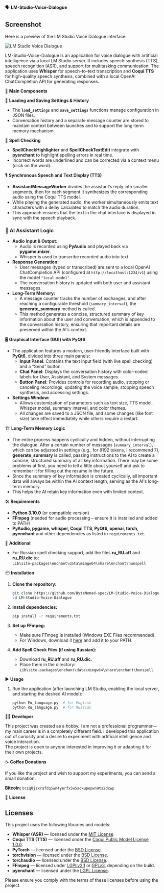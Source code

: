 🗣️ **LM-Studio-Voice-Dialogue**

## Screenshot  
Here is a preview of the LM Studio Voice Dialogue interface:  

![LM Studio Voice Dialogue](media/screenshot.png)

LM-Studio-Voice-Dialogue is an application for voice dialogue with artificial intelligence via a local LM Studio server. It includes speech synthesis (TTS), speech recognition (ASR), and support for multitasking communication. The application uses **Whisper** for speech-to-text transcription and **Coqui TTS** for high-quality speech synthesis, combined with a local OpenAI ChatCompletion API for generating responses.

🚀 **Main Components**

🔧 **Loading and Saving Settings & History**  
- The **`load_settings`** and **`save_settings`** functions manage configuration in JSON files.  
- Conversation history and a separate message counter are stored to maintain context between launches and to support the long-term memory mechanism.

📝 **Spell Checking**  
- **SpellCheckHighlighter** and **SpellCheckTextEdit** integrate with **pyenchant** to highlight spelling errors in real time.  
- Incorrect words are underlined and can be corrected via a context menu (click on the word).

🎙️ **Synchronous Speech and Text Display (TTS)**  
- **AssistantMessageWorker** divides the assistant’s reply into smaller segments, then for each segment it synthesizes the corresponding audio using the Coqui TTS model.  
- While playing the generated audio, the worker simultaneously emits text characters with a delay calculated to match the audio duration.
- This approach ensures that the text in the chat interface is displayed in sync with the speech playback.

### 🧠 **AI Assistant Logic**  
- **Audio Input & Output:**  
  - Audio is recorded using **PyAudio** and played back via **pygame.mixer**.  
  - Whisper is used to transcribe recorded audio into text.  
- **Response Generation:**  
  - User messages (typed or transcribed) are sent to a local OpenAI ChatCompletion API (configured at `http://localhost:1234/v1`) using the model `"local-model"`.  
  - The conversation history is updated with both user and assistant messages.
- **Long-Term Memory:**  
  - A message counter tracks the number of exchanges, and after reaching a configurable threshold (`summary_interval`), the **generate_summary** method is called.  
  - This method generates a concise, structured summary of key information about the user and conversation, which is appended to the conversation history, ensuring that important details are preserved within the AI’s context.

🖥️ **Graphical Interface (GUI) with PyQt6**  
- The application features a modern, user-friendly interface built with **PyQt6**, divided into three main panels:  
  - **Input Panel:** Contains the text input field (with live spell checking) and a “Send” button.  
  - **Chat Panel:** Displays the conversation history with color-coded labels for User, Assistant, and System messages.  
  - **Button Panel:** Provides controls for recording audio, stopping or canceling recordings, updating the voice sample, stopping speech synthesis, and accessing settings.
- **Settings Window:**  
  - Allows customization of parameters such as text size, TTS model, Whisper model, summary interval, and color themes.  
  - All changes are saved to a JSON file, and some changes (like font size) take effect immediately while others require a restart.

🏗️ **Long-Term Memory Logic**  
- The entire process happens cyclically and hidden, without interrupting the dialogue. After a certain number of messages (`summary_interval`), which can be adjusted in settings (e.g., for 8192 tokens, I recommend 7), **generate_summary** is called, passing instructions to the AI to create a concise, structured summary of all key information. There may be some problems at first, you need to tell a little about yourself and ask to remember it for filling out the resume in the future.
- Since the summary of key information is created cyclically, all important data will always be within the AI context length, serving as the AI's long-term memory.  
- This helps the AI retain key information even with limited context.

🛠️ **Requirements**  
- **Python 3.10.0** (or compatible version)  
- **FFmpeg** (needed for audio processing – ensure it is installed and added to PATH)  
- **PyAudio, pygame, whisper, Coqui TTS, PyQt6, openai, torch, pyenchant** and other dependencies as listed in `requirements.txt`.

🔹 **Additional**  
- For Russian spell checking support, add the files **ru_RU.aff** and **ru_RU.dic** to:  
  `Lib\site-packages\enchant\data\mingw64\share\enchant\hunspell`

📦 **Installation**

1. **Clone the repository:**  

   ```bash
   git clone https://github.com/ByteNomad-spec/LM-Studio-Voice-Dialogue.git
   cd LM-Studio-Voice-Dialogue
   ```

2. **Install dependencies:**  

   ```bash
   pip install -r requirements.txt
   ```

3. **Set up FFmpeg:**  
   - Make sure FFmpeg is installed (Windows EXE Files recommended).  
   - For Windows, download it [here](https://ffmpeg.org/download.html) and add it to your PATH.

4. **Add Spell Check Files (if using Russian):**  
   - Download **ru_RU.aff** and **ru_RU.dic**.  
   - Place them in the directory:  
     `Lib\site-packages\enchant\data\mingw64\share\enchant\hunspell`.

▶️ **Usage**

1. Run the application (after launching LM Studio, enabling the local server, and starting the desired AI model):  

   ```bash
   python En_language.py  # for English
   python Ru_language.py  # for Russian
   ```

👨‍💻 **Developer**

This project was created as a hobby. I am not a professional programmer—my main career is in a completely different field. I developed this application out of curiosity and a desire to experiment with artificial intelligence and voice interaction.  
The project is open to anyone interested in improving it or adapting it for their own projects.

☕ **Coffee Donations**

If you like the project and wish to support my experiments, you can send a small donation:  

**Bitcoin:** `bc1q0jzxrafdq5wn4yerfx5w5sckupepwn9ts2dxwp`

📜 **License**

## Licenses

This project uses the following libraries and models:

- **Whisper (ASR)** — licensed under the [MIT License](https://opensource.org/licenses/MIT).
- **Coqui TTS (TTS)** — licensed under the [Coqui Public Model License 1.0.0](https://github.com/coqui-ai/TTS/blob/main/LICENSE).
- **PyTorch** — licensed under the [BSD License](https://opensource.org/licenses/BSD-3-Clause).
- **torchvision** — licensed under the [BSD License](https://opensource.org/licenses/BSD-3-Clause).
- **torchaudio** — licensed under the [BSD License](https://opensource.org/licenses/BSD-3-Clause).
- **FFmpeg** — licensed under [LGPLv2.1](https://www.ffmpeg.org/legal.html) or [GPLv3](https://www.ffmpeg.org/legal.html), depending on the build.
- **pyenchant** — licensed under the [LGPL License](https://opensource.org/licenses/LGPL-3.0).

Please ensure you comply with the terms of these licenses before using the project.
